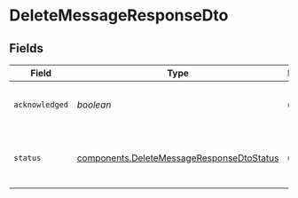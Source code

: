 # DeleteMessageResponseDto


## Fields

| Field                                                                                                  | Type                                                                                                   | Required                                                                                               | Description                                                                                            |
| ------------------------------------------------------------------------------------------------------ | ------------------------------------------------------------------------------------------------------ | ------------------------------------------------------------------------------------------------------ | ------------------------------------------------------------------------------------------------------ |
| `acknowledged`                                                                                         | *boolean*                                                                                              | :heavy_check_mark:                                                                                     | A boolean stating the success of the action                                                            |
| `status`                                                                                               | [components.DeleteMessageResponseDtoStatus](../../models/components/deletemessageresponsedtostatus.md) | :heavy_check_mark:                                                                                     | The status enum for the performed action                                                               |
